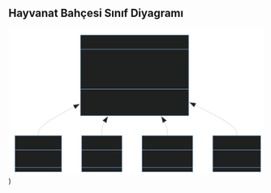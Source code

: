 ## Hayvanat Bahçesi Sınıf Diyagramı

![image](https://github.com/onur-karakus/OOP/blob/main/ZooManagement/src/ZooManagement.svg))
